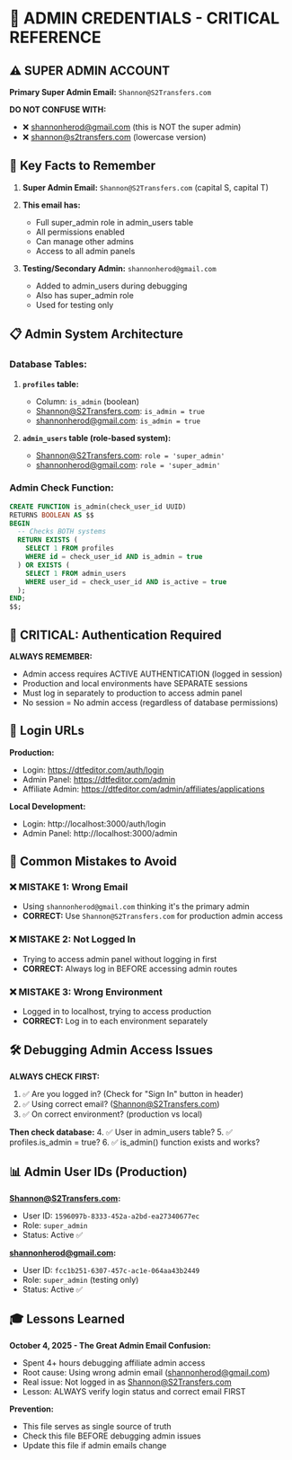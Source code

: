 # 🔐 ADMIN CREDENTIALS - CRITICAL REFERENCE

## ⚠️ SUPER ADMIN ACCOUNT

**Primary Super Admin Email:** `Shannon@S2Transfers.com`

**DO NOT CONFUSE WITH:**
- ❌ shannonherod@gmail.com (this is NOT the super admin)
- ❌ shannon@s2transfers.com (lowercase version)

## 🎯 Key Facts to Remember

1. **Super Admin Email:** `Shannon@S2Transfers.com` (capital S, capital T)
2. **This email has:**
   - Full super_admin role in admin_users table
   - All permissions enabled
   - Can manage other admins
   - Access to all admin panels

3. **Testing/Secondary Admin:** `shannonherod@gmail.com`
   - Added to admin_users during debugging
   - Also has super_admin role
   - Used for testing only

## 📋 Admin System Architecture

### Database Tables:
1. **`profiles` table:**
   - Column: `is_admin` (boolean)
   - Shannon@S2Transfers.com: `is_admin = true`
   - shannonherod@gmail.com: `is_admin = true`

2. **`admin_users` table (role-based system):**
   - Shannon@S2Transfers.com: `role = 'super_admin'`
   - shannonherod@gmail.com: `role = 'super_admin'`

### Admin Check Function:
```sql
CREATE FUNCTION is_admin(check_user_id UUID)
RETURNS BOOLEAN AS $$
BEGIN
  -- Checks BOTH systems
  RETURN EXISTS (
    SELECT 1 FROM profiles
    WHERE id = check_user_id AND is_admin = true
  ) OR EXISTS (
    SELECT 1 FROM admin_users
    WHERE user_id = check_user_id AND is_active = true
  );
END;
$$;
```

## 🚨 CRITICAL: Authentication Required

**ALWAYS REMEMBER:**
- Admin access requires ACTIVE AUTHENTICATION (logged in session)
- Production and local environments have SEPARATE sessions
- Must log in separately to production to access admin panel
- No session = No admin access (regardless of database permissions)

## 🔑 Login URLs

**Production:**
- Login: https://dtfeditor.com/auth/login
- Admin Panel: https://dtfeditor.com/admin
- Affiliate Admin: https://dtfeditor.com/admin/affiliates/applications

**Local Development:**
- Login: http://localhost:3000/auth/login
- Admin Panel: http://localhost:3000/admin

## 📝 Common Mistakes to Avoid

### ❌ MISTAKE 1: Wrong Email
- Using `shannonherod@gmail.com` thinking it's the primary admin
- **CORRECT:** Use `Shannon@S2Transfers.com` for production admin access

### ❌ MISTAKE 2: Not Logged In
- Trying to access admin panel without logging in first
- **CORRECT:** Always log in BEFORE accessing admin routes

### ❌ MISTAKE 3: Wrong Environment
- Logged in to localhost, trying to access production
- **CORRECT:** Log in to each environment separately

## 🛠️ Debugging Admin Access Issues

**ALWAYS CHECK FIRST:**
1. ✅ Are you logged in? (Check for "Sign In" button in header)
2. ✅ Using correct email? (Shannon@S2Transfers.com)
3. ✅ On correct environment? (production vs local)

**Then check database:**
4. ✅ User in admin_users table?
5. ✅ profiles.is_admin = true?
6. ✅ is_admin() function exists and works?

## 📊 Admin User IDs (Production)

**Shannon@S2Transfers.com:**
- User ID: `1596097b-8333-452a-a2bd-ea27340677ec`
- Role: `super_admin`
- Status: Active ✅

**shannonherod@gmail.com:**
- User ID: `fcc1b251-6307-457c-ac1e-064aa43b2449`
- Role: `super_admin` (testing only)
- Status: Active ✅

## 🎓 Lessons Learned

**October 4, 2025 - The Great Admin Email Confusion:**
- Spent 4+ hours debugging affiliate admin access
- Root cause: Using wrong admin email (shannonherod@gmail.com)
- Real issue: Not logged in as Shannon@S2Transfers.com
- Lesson: ALWAYS verify login status and correct email FIRST

**Prevention:**
- This file serves as single source of truth
- Check this file BEFORE debugging admin issues
- Update this file if admin emails change

